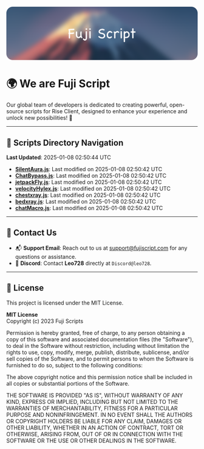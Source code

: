 ![Banner](.github/b.webp)

# 🌍 **We are Fuji Script**

Our global team of developers is dedicated to creating powerful, open-source scripts for Rise Client, designed to enhance your experience and unlock new possibilities! 🌟

---
<!-- SCRIPTS_NAVIGATION_START -->
## 📂 **Scripts Directory Navigation**

**Last Updated**: 2025-01-08 02:50:44 UTC

- **[SilentAura.js](scripts/SilentAura.js)**: Last modified on 2025-01-08 02:50:42 UTC
- **[ChatBypass.js](scripts/ChatBypass.js)**: Last modified on 2025-01-08 02:50:42 UTC
- **[jetpackFly.js](scripts/jetpackFly.js)**: Last modified on 2025-01-08 02:50:42 UTC
- **[velocityHylex.js](scripts/velocityHylex.js)**: Last modified on 2025-01-08 02:50:42 UTC
- **[chestxray.js](scripts/chestxray.js)**: Last modified on 2025-01-08 02:50:42 UTC
- **[bedxray.js](scripts/bedxray.js)**: Last modified on 2025-01-08 02:50:42 UTC
- **[chatMacro.js](scripts/chatMacro.js)**: Last modified on 2025-01-08 02:50:42 UTC

<!-- SCRIPTS_NAVIGATION_END -->

---

## 💬 **Contact Us**  
- 📬 **Support Email**: Reach out to us at [support@fujiscript.com](mailto:support@fujiscript.com) for any questions or assistance.  
- 💬 **Discord**: Contact **Leo728** directly at `Discord@leo728`.

---

## 📜 **License**

This project is licensed under the MIT License.  

**MIT License**  
Copyright (c) 2023 Fuji Scripts  

Permission is hereby granted, free of charge, to any person obtaining a copy of this software and associated documentation files (the "Software"), to deal in the Software without restriction, including without limitation the rights to use, copy, modify, merge, publish, distribute, sublicense, and/or sell copies of the Software, and to permit persons to whom the Software is furnished to do so, subject to the following conditions:  

The above copyright notice and this permission notice shall be included in all copies or substantial portions of the Software.  

THE SOFTWARE IS PROVIDED "AS IS", WITHOUT WARRANTY OF ANY KIND, EXPRESS OR IMPLIED, INCLUDING BUT NOT LIMITED TO THE WARRANTIES OF MERCHANTABILITY, FITNESS FOR A PARTICULAR PURPOSE AND NONINFRINGEMENT. IN NO EVENT SHALL THE AUTHORS OR COPYRIGHT HOLDERS BE LIABLE FOR ANY CLAIM, DAMAGES OR OTHER LIABILITY, WHETHER IN AN ACTION OF CONTRACT, TORT OR OTHERWISE, ARISING FROM, OUT OF OR IN CONNECTION WITH THE SOFTWARE OR THE USE OR OTHER DEALINGS IN THE SOFTWARE.  
